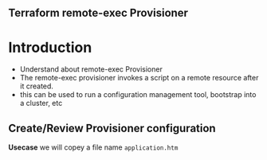 ## Terraform remote-exec Provisioner
# Introduction
- Understand about remote-exec Provisioner
- The remote-exec provisioner invokes a script on a remote resource after it created.
- this can be used to run a configuration management tool, bootstrap into a cluster, etc

## Create/Review Provisioner configuration
**Usecase**
we will copey a file name `application.htm` 